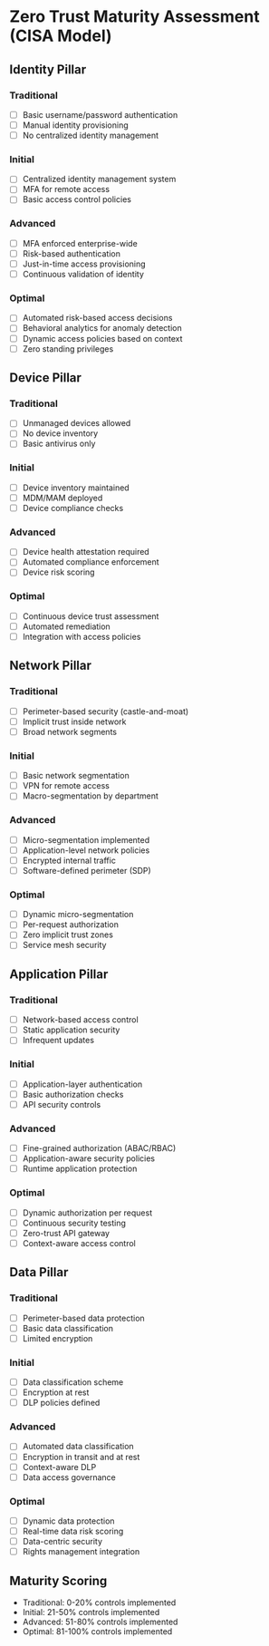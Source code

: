 # Zero Trust Maturity Assessment (CISA Model)

## Identity Pillar

### Traditional
- [ ] Basic username/password authentication
- [ ] Manual identity provisioning
- [ ] No centralized identity management

### Initial
- [ ] Centralized identity management system
- [ ] MFA for remote access
- [ ] Basic access control policies

### Advanced
- [ ] MFA enforced enterprise-wide
- [ ] Risk-based authentication
- [ ] Just-in-time access provisioning
- [ ] Continuous validation of identity

### Optimal
- [ ] Automated risk-based access decisions
- [ ] Behavioral analytics for anomaly detection
- [ ] Dynamic access policies based on context
- [ ] Zero standing privileges

## Device Pillar

### Traditional
- [ ] Unmanaged devices allowed
- [ ] No device inventory
- [ ] Basic antivirus only

### Initial
- [ ] Device inventory maintained
- [ ] MDM/MAM deployed
- [ ] Device compliance checks

### Advanced
- [ ] Device health attestation required
- [ ] Automated compliance enforcement
- [ ] Device risk scoring

### Optimal
- [ ] Continuous device trust assessment
- [ ] Automated remediation
- [ ] Integration with access policies

## Network Pillar

### Traditional
- [ ] Perimeter-based security (castle-and-moat)
- [ ] Implicit trust inside network
- [ ] Broad network segments

### Initial
- [ ] Basic network segmentation
- [ ] VPN for remote access
- [ ] Macro-segmentation by department

### Advanced
- [ ] Micro-segmentation implemented
- [ ] Application-level network policies
- [ ] Encrypted internal traffic
- [ ] Software-defined perimeter (SDP)

### Optimal
- [ ] Dynamic micro-segmentation
- [ ] Per-request authorization
- [ ] Zero implicit trust zones
- [ ] Service mesh security

## Application Pillar

### Traditional
- [ ] Network-based access control
- [ ] Static application security
- [ ] Infrequent updates

### Initial
- [ ] Application-layer authentication
- [ ] Basic authorization checks
- [ ] API security controls

### Advanced
- [ ] Fine-grained authorization (ABAC/RBAC)
- [ ] Application-aware security policies
- [ ] Runtime application protection

### Optimal
- [ ] Dynamic authorization per request
- [ ] Continuous security testing
- [ ] Zero-trust API gateway
- [ ] Context-aware access control

## Data Pillar

### Traditional
- [ ] Perimeter-based data protection
- [ ] Basic data classification
- [ ] Limited encryption

### Initial
- [ ] Data classification scheme
- [ ] Encryption at rest
- [ ] DLP policies defined

### Advanced
- [ ] Automated data classification
- [ ] Encryption in transit and at rest
- [ ] Context-aware DLP
- [ ] Data access governance

### Optimal
- [ ] Dynamic data protection
- [ ] Real-time data risk scoring
- [ ] Data-centric security
- [ ] Rights management integration

## Maturity Scoring
- Traditional: 0-20% controls implemented
- Initial: 21-50% controls implemented
- Advanced: 51-80% controls implemented
- Optimal: 81-100% controls implemented

